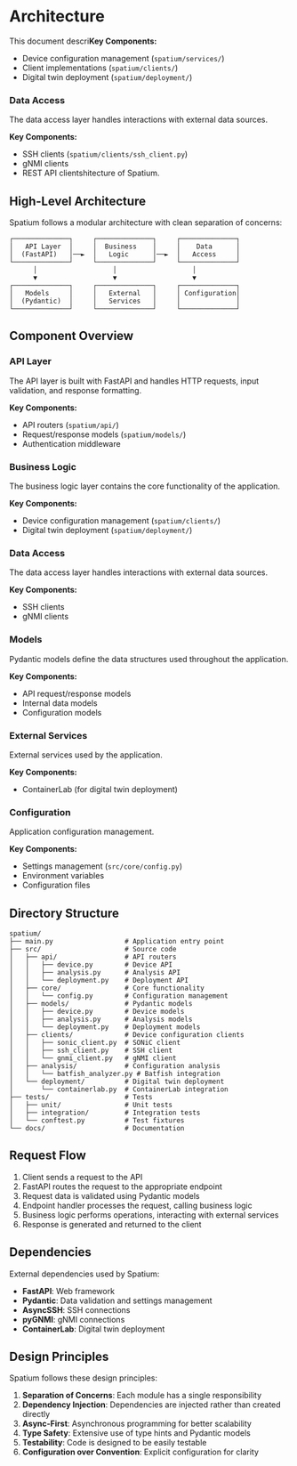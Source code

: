 # Architecture

This document descri**Key Components:**
- Device configuration management (`spatium/services/`)
- Client implementations (`spatium/clients/`)
- Digital twin deployment (`spatium/deployment/`)

### Data Access

The data access layer handles interactions with external data sources.

**Key Components:**
- SSH clients (`spatium/clients/ssh_client.py`)
- gNMI clients
- REST API clientshitecture of Spatium.

## High-Level Architecture

Spatium follows a modular architecture with clean separation of concerns:

```
┌──────────────┐     ┌──────────────┐     ┌──────────────┐
│   API Layer  │     │  Business    │     │    Data      │
│  (FastAPI)   │──►  │   Logic      │──►  │   Access     │
└──────────────┘     └──────────────┘     └──────────────┘
      │                   │                   │
      ▼                   ▼                   ▼
┌──────────────┐     ┌──────────────┐     ┌──────────────┐
│   Models     │     │   External   │     │ Configuration│
│  (Pydantic)  │     │   Services   │     │              │
└──────────────┘     └──────────────┘     └──────────────┘
```

## Component Overview

### API Layer

The API layer is built with FastAPI and handles HTTP requests, input validation, and response formatting.

**Key Components:**
- API routers (`spatium/api/`)
- Request/response models (`spatium/models/`)
- Authentication middleware

### Business Logic

The business logic layer contains the core functionality of the application.

**Key Components:**
- Device configuration management (`spatium/clients/`)
- Digital twin deployment (`spatium/deployment/`)

### Data Access

The data access layer handles interactions with external data sources.

**Key Components:**
- SSH clients
- gNMI clients

### Models

Pydantic models define the data structures used throughout the application.

**Key Components:**
- API request/response models
- Internal data models
- Configuration models

### External Services

External services used by the application.

**Key Components:**
- ContainerLab (for digital twin deployment)

### Configuration

Application configuration management.

**Key Components:**
- Settings management (`src/core/config.py`)
- Environment variables
- Configuration files

## Directory Structure

```
spatium/
├── main.py                  # Application entry point
├── src/                     # Source code
│   ├── api/                 # API routers
│   │   ├── device.py        # Device API
│   │   ├── analysis.py      # Analysis API
│   │   └── deployment.py    # Deployment API
│   ├── core/                # Core functionality
│   │   └── config.py        # Configuration management
│   ├── models/              # Pydantic models
│   │   ├── device.py        # Device models
│   │   ├── analysis.py      # Analysis models
│   │   └── deployment.py    # Deployment models
│   ├── clients/             # Device configuration clients
│   │   ├── sonic_client.py  # SONiC client
│   │   ├── ssh_client.py    # SSH client
│   │   └── gnmi_client.py   # gNMI client
│   ├── analysis/            # Configuration analysis
│   │   └── batfish_analyzer.py # Batfish integration
│   └── deployment/          # Digital twin deployment
│       └── containerlab.py  # ContainerLab integration
├── tests/                   # Tests
│   ├── unit/                # Unit tests
│   ├── integration/         # Integration tests
│   └── conftest.py          # Test fixtures
└── docs/                    # Documentation
```

## Request Flow

1. Client sends a request to the API
2. FastAPI routes the request to the appropriate endpoint
3. Request data is validated using Pydantic models
4. Endpoint handler processes the request, calling business logic
5. Business logic performs operations, interacting with external services
6. Response is generated and returned to the client

## Dependencies

External dependencies used by Spatium:

- **FastAPI**: Web framework
- **Pydantic**: Data validation and settings management
- **AsyncSSH**: SSH connections
- **pyGNMI**: gNMI connections
- **ContainerLab**: Digital twin deployment

## Design Principles

Spatium follows these design principles:

1. **Separation of Concerns**: Each module has a single responsibility
2. **Dependency Injection**: Dependencies are injected rather than created directly
3. **Async-First**: Asynchronous programming for better scalability
4. **Type Safety**: Extensive use of type hints and Pydantic models
5. **Testability**: Code is designed to be easily testable
6. **Configuration over Convention**: Explicit configuration for clarity
